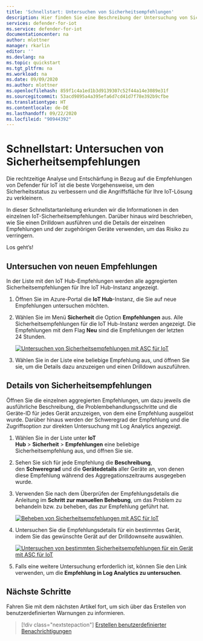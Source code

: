 ```yaml
---
title: 'Schnellstart: Untersuchen von Sicherheitsempfehlungen'
description: Hier finden Sie eine Beschreibung der Untersuchung von Sicherheitsempfehlungen mit dem Sicherheitsdienst „Defender für IoT“.
services: defender-for-iot
ms.service: defender-for-iot
documentationcenter: na
author: mlottner
manager: rkarlin
editor: ''
ms.devlang: na
ms.topic: quickstart
ms.tgt_pltfrm: na
ms.workload: na
ms.date: 09/09/2020
ms.author: mlottner
ms.openlocfilehash: 859f1c4a1ed1b3d9139307c52f44a14e3089e31f
ms.sourcegitcommit: 53acd9895a4a395efa6d7cd41d7f78e392b9cfbe
ms.translationtype: HT
ms.contentlocale: de-DE
ms.lasthandoff: 09/22/2020
ms.locfileid: "90944392"
---
```

# <a name="quickstart-investigate-security-recommendations"></a>Schnellstart: Untersuchen von Sicherheitsempfehlungen


Die rechtzeitige Analyse und Entschärfung in Bezug auf die Empfehlungen von Defender für IoT ist die beste Vorgehensweise, um den Sicherheitsstatus zu verbessern und die Angriffsfläche für Ihre IoT-Lösung zu verkleinern.

In dieser Schnellstartanleitung erkunden wir die Informationen in den einzelnen IoT-Sicherheitsempfehlungen. Darüber hinaus wird beschrieben, wie Sie einen Drilldown ausführen und die Details der einzelnen Empfehlungen und der zugehörigen Geräte verwenden, um das Risiko zu verringern.

Los geht’s!

## <a name="investigate-new-recommendations"></a>Untersuchen von neuen Empfehlungen

In der Liste mit den IoT Hub-Empfehlungen werden alle aggregierten Sicherheitsempfehlungen für Ihre IoT Hub-Instanz angezeigt.

1.  Öffnen Sie im Azure-Portal die **IoT Hub**-Instanz, die Sie auf neue Empfehlungen untersuchen möchten.

1.  Wählen Sie im Menü **Sicherheit** die Option **Empfehlungen** aus. Alle Sicherheitsempfehlungen für die IoT Hub-Instanz werden angezeigt. Die Empfehlungen mit dem Flag **Neu** sind die Empfehlungen der letzten 24 Stunden. 

    [ ![Untersuchen von Sicherheitsempfehlungen mit ASC für IoT](media/quickstart/investigate-security-recommendations-inline.png)](media/quickstart/investigate-security-recommendations-expanded.png#lightbox)


1.  Wählen Sie in der Liste eine beliebige Empfehlung aus, und öffnen Sie sie, um die Details dazu anzuzeigen und einen Drilldown auszuführen.

## <a name="security-recommendation-details"></a>Details von Sicherheitsempfehlungen

Öffnen Sie die einzelnen aggregierten Empfehlungen, um dazu jeweils die ausführliche Beschreibung, die Problembehandlungsschritte und die Geräte-ID für jedes Gerät anzuzeigen, von dem eine Empfehlung ausgelöst wurde. Darüber hinaus werden der Schweregrad der Empfehlung und die Zugriffsoption zur direkten Untersuchung mit Log Analytics angezeigt.

1.  Wählen Sie in der Liste unter **IoT Hub** \> **Sicherheit** \> **Empfehlungen** eine beliebige Sicherheitsempfehlung aus, und öffnen Sie sie.

1.  Sehen Sie sich für jede Empfehlung die **Beschreibung**, den **Schweregrad** und die **Gerätedetails** aller Geräte an, von denen diese Empfehlung während des Aggregationszeitraums ausgegeben wurde. 

1.  Verwenden Sie nach dem Überprüfen der Empfehlungsdetails die Anleitung im **Schritt zur manuellen Behebung**, um das Problem zu behandeln bzw. zu beheben, das zur Empfehlung geführt hat. 

    [ ![Beheben von Sicherheitsempfehlungen mit ASC für IoT](media/quickstart/remediate-security-recommendations-inline.png)](media/quickstart/remediate-security-recommendations-expanded.png#lightbox)


1.  Untersuchen Sie die Empfehlungsdetails für ein bestimmtes Gerät, indem Sie das gewünschte Gerät auf der Drilldownseite auswählen.

    [ ![Untersuchen von bestimmten Sicherheitsempfehlungen für ein Gerät mit ASC für IoT](media/quickstart/explore-security-recommendation-detail-inline.png)](media/quickstart/explore-security-recommendation-detail-expanded.png#lightbox)


1.  Falls eine weitere Untersuchung erforderlich ist, können Sie den Link verwenden, um die **Empfehlung in Log Analytics zu untersuchen**. 


## <a name="next-steps"></a>Nächste Schritte

Fahren Sie mit dem nächsten Artikel fort, um sich über das Erstellen von benutzerdefinierten Warnungen zu informieren.

> [!div class="nextstepaction"]
> [Erstellen benutzerdefinierter Benachrichtigungen](quickstart-create-custom-alerts.md)
